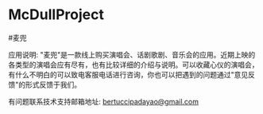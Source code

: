 # McDullProject
#麦兜

应用说明: "麦兜"是一款线上购买演唱会、话剧歌剧、音乐会的应用。近期上映的各类型的演唱会应有尽有，也有比较详细的介绍与说明。可以收藏心仪的演唱会，有什么不明白的可以致电客服电话进行咨询，你也可以把遇到的问题通过"意见反馈"的形式反馈于我们。

有问题联系技术支持邮箱地址: bertuccipadayao@gmail.com 
